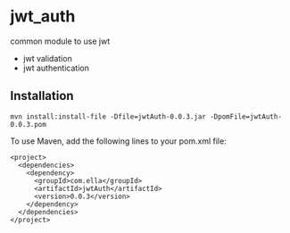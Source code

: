 # jwt_auth
common module to use jwt
- jwt validation
- jwt authentication

## Installation

  ```
  mvn install:install-file -Dfile=jwtAuth-0.0.3.jar -DpomFile=jwtAuth-0.0.3.pom
  ```
  
To use Maven, add the following lines to your pom.xml file:

  ```
  <project>
    <dependencies>
      <dependency>
        <groupId>com.ella</groupId>
        <artifactId>jwtAuth</artifactId>
        <version>0.0.3</version>
      </dependency>
    </dependencies>
  </project>
  ```
